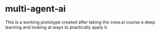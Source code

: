 # multi-agent-ai
This is a working prototype created after taking the crew.ai course a deep learning and looking at ways to practically apply it.
